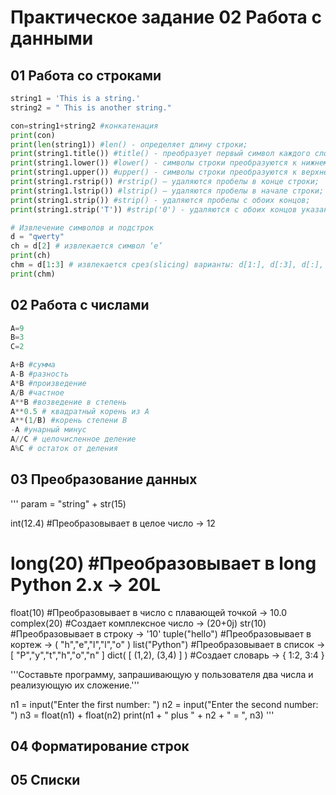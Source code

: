 # Практическое задание 02 Работа с данными

## 01 Работа со строками

```python
string1 = 'This is a string.'
string2 = " This is another string."

con=string1+string2 #конкатенация
print(con) 
print(len(string1)) #len() - определяет длину строки;
print(string1.title()) #title() - преобразует первый символ каждого слова в строке к верхнему регистру;L
print(string1.lower()) #lower() - символы строки преобразуются к нижнему регистру;
print(string1.upper()) #upper() - символы строки преобразуются к верхнему регистру;
print(string1.rstrip()) #rstrip() – удаляются пробелы в конце строки;
print(string1.lstrip()) #lstrip() – удаляются пробелы в начале строки;
print(string1.strip()) #strip() - удаляются пробелы с обоих концов;
print(string1.strip('T')) #strip('0') - удаляются с обоих концов указанные символы в параметре функции.

# Извлечение символов и подстрок
d = "qwerty"
ch = d[2] # извлекается символ ‘e’
print(ch)
chm = d[1:3] # извлекается срез(slicing) варианты: d[1:], d[:3], d[:], d[1:5:2].
print(chm)
```

## 02 Работа с числами

```python
A=9
B=3
C=2

A+B #сумма
A-B #разность
A*B #произведение
A/B #частное
A**B #возведение в степень
A**0.5 # квадратный корень из A
A**(1/B) #корень степени B
-A #унарный минус
A//C # целочисленное деление
A%C # остаток от деления
```

## 03 Преобразование данных

'''
param = "string" + str(15)

int(12.4) #Преобразовывает в целое число -> 12
# long(20) #Преобразовывает в long Python 2.x -> 20L
float(10) #Преобразовывает в число с плавающей точкой -> 10.0
complex(20) #Создает комплексное число -> (20+0j)
str(10) #Преобразовывает в строку -> '10'
tuple("hello") #Преобразовывает в кортеж -> ( "h","e","l","l","o" )
list("Python") #Преобразовывает в список -> [ "P","y","t","h","o","n" ]
dict( [ (1,2), (3,4) ] ) #Создает словарь -> { 1:2, 3:4 }

'''Составьте программу, запрашивающую у пользователя два числа и
реализующую их сложение.'''

n1 = input("Enter the first number: ")
n2 = input("Enter the second number: ")
n3 = float(n1) + float(n2)
print(n1 + " plus " + n2 + " = ", n3)
'''

## 04 Форматирование строк

## 05 Списки
